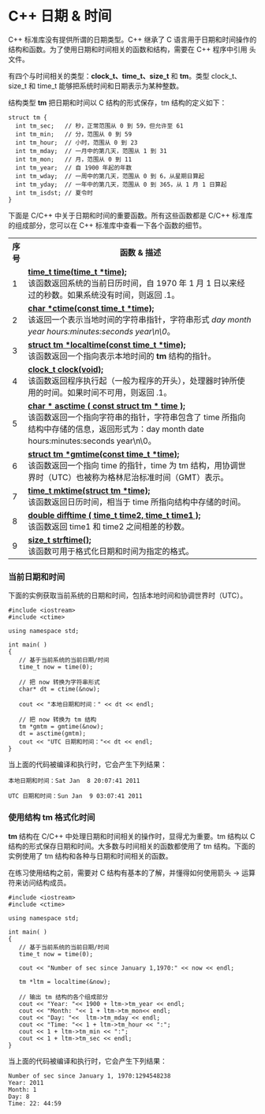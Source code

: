 # C++ 日期 & 时间

C++ 标准库没有提供所谓的日期类型。C++ 继承了 C 语言用于日期和时间操作的结构和函数。为了使用日期和时间相关的函数和结构，需要在 C++ 程序中引用 <ctime> 头文件。

有四个与时间相关的类型：**clock_t、time_t、size_t** 和 **tm**。类型 clock_t、size_t 和 time_t 能够把系统时间和日期表示为某种整数。

结构类型 **tm** 把日期和时间以 C 结构的形式保存，tm 结构的定义如下：

~~~
struct tm {
  int tm_sec;   // 秒，正常范围从 0 到 59，但允许至 61
  int tm_min;   // 分，范围从 0 到 59
  int tm_hour;  // 小时，范围从 0 到 23
  int tm_mday;  // 一月中的第几天，范围从 1 到 31
  int tm_mon;   // 月，范围从 0 到 11
  int tm_year;  // 自 1900 年起的年数
  int tm_wday;  // 一周中的第几天，范围从 0 到 6，从星期日算起
  int tm_yday;  // 一年中的第几天，范围从 0 到 365，从 1 月 1 日算起
  int tm_isdst; // 夏令时
}

~~~

下面是 C/C++ 中关于日期和时间的重要函数。所有这些函数都是 C/C++ 标准库的组成部分，您可以在 C++ 标准库中查看一下各个函数的细节。

<table class="reference notranslate"><tbody><tr><th width="5%">序号</th>        <th>函数 &amp; 描述</th>      </tr><tr><td>1</td>        <td><a href="c-function-time.html"><b>time_t time(time_t *time);</b></a><br/>        该函数返回系统的当前日历时间，自 1970 年 1 月 1 日以来经过的秒数。如果系统没有时间，则返回 .1。</td>      </tr><tr><td>2</td>        <td><a href="c-function-ctime.html"><b>char *ctime(const time_t *time);</b></a><br/>        该返回一个表示当地时间的字符串指针，字符串形式 <i>day month year hours:minutes:seconds year\n\0</i>。</td>      </tr><tr><td>3</td>        <td><a href="c-function-localtime.html"><b>struct tm *localtime(const time_t *time);</b></a><br/>        该函数返回一个指向表示本地时间的 <b>tm</b> 结构的指针。</td>      </tr><tr><td>4</td>        <td><a href="c-function-clock.html"><b>clock_t clock(void);</b></a><br/>        该函数返回程序执行起（一般为程序的开头），处理器时钟所使用的时间。如果时间不可用，则返回 .1。</td>      </tr><tr><td>5</td>        <td><a href="c-function-asctime.html"><b>char * asctime ( const struct tm * time );</b></a><br/>        该函数返回一个指向字符串的指针，字符串包含了 time 所指向结构中存储的信息，返回形式为：day month date hours:minutes:seconds year\n\0。</td>      </tr><tr><td>6</td>        <td><a href="c-function-gmtime.html"><b>struct tm *gmtime(const time_t *time);</b></a><br/>        该函数返回一个指向 time 的指针，time 为 tm 结构，用协调世界时（UTC）也被称为格林尼治标准时间（GMT）表示。</td>      </tr><tr><td>7</td>        <td><a href="c-function-mktime.html"><b>time_t mktime(struct tm *time);</b></a><br/>        该函数返回日历时间，相当于 time 所指向结构中存储的时间。</td>      </tr><tr><td>8</td>        <td><a href="c-function-difftime.html"><b>double difftime ( time_t time2, time_t time1 );</b></a><br/>        该函数返回 time1 和 time2 之间相差的秒数。</td>      </tr><tr><td>9</td>        <td><a href="c-function-strftime.html"><b>size_t strftime();</b></a><br/>        该函数可用于格式化日期和时间为指定的格式。</td>      </tr></tbody></table>

### 当前日期和时间

下面的实例获取当前系统的日期和时间，包括本地时间和协调世界时（UTC）。

~~~
#include <iostream>
#include <ctime>

using namespace std;

int main( )
{
   // 基于当前系统的当前日期/时间
   time_t now = time(0);
   
   // 把 now 转换为字符串形式
   char* dt = ctime(&now);

   cout << "本地日期和时间：" << dt << endl;

   // 把 now 转换为 tm 结构
   tm *gmtm = gmtime(&now);
   dt = asctime(gmtm);
   cout << "UTC 日期和时间："<< dt << endl;
}

~~~

当上面的代码被编译和执行时，它会产生下列结果：

~~~
本地日期和时间：Sat Jan  8 20:07:41 2011

UTC 日期和时间：Sun Jan  9 03:07:41 2011

~~~

### 使用结构 tm 格式化时间

**tm** 结构在 C/C++ 中处理日期和时间相关的操作时，显得尤为重要。tm 结构以 C 结构的形式保存日期和时间。大多数与时间相关的函数都使用了 tm 结构。下面的实例使用了 tm 结构和各种与日期和时间相关的函数。

在练习使用结构之前，需要对 C 结构有基本的了解，并懂得如何使用箭头 -> 运算符来访问结构成员。

~~~
#include <iostream>
#include <ctime>

using namespace std;

int main( )
{
   // 基于当前系统的当前日期/时间
   time_t now = time(0);

   cout << "Number of sec since January 1,1970:" << now << endl;

   tm *ltm = localtime(&now);

   // 输出 tm 结构的各个组成部分
   cout << "Year: "<< 1900 + ltm->tm_year << endl;
   cout << "Month: "<< 1 + ltm->tm_mon<< endl;
   cout << "Day: "<<  ltm->tm_mday << endl;
   cout << "Time: "<< 1 + ltm->tm_hour << ":";
   cout << 1 + ltm->tm_min << ":";
   cout << 1 + ltm->tm_sec << endl;
}

~~~

当上面的代码被编译和执行时，它会产生下列结果：

~~~
Number of sec since January 1, 1970:1294548238
Year: 2011
Month: 1
Day: 8
Time: 22: 44:59

~~~
